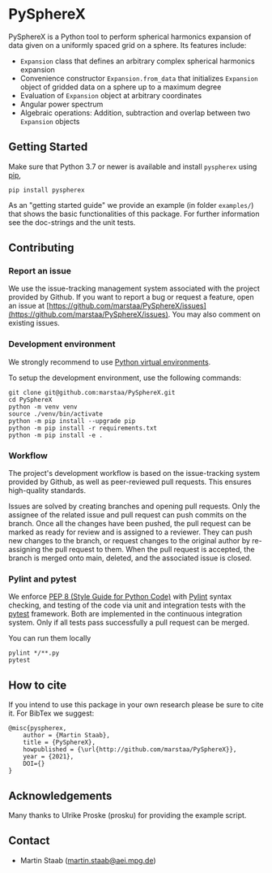 # PySphereX

PySphereX is a Python tool to perform spherical harmonics expansion of data given on a uniformly spaced grid on a sphere. Its features include:
 * `Expansion` class that defines an arbitrary complex spherical harmonics expansion
 * Convenience constructor `Expansion.from_data` that initializes `Expansion` object of gridded data on a sphere up to a maximum degree
 * Evaluation of `Expansion` object at arbitrary coordinates
 * Angular power spectrum
 * Algebraic operations: Addition, subtraction and overlap between two `Expansion` objects

## Getting Started

Make sure that Python 3.7 or newer is available and install `pyspherex` using [pip](https://pypi.org/project/pip/),
```
pip install pyspherex
```
As an "getting started guide" we provide an example (in folder `examples/`) that shows the basic functionalities of this package. For further information see the doc-strings and the unit tests.

## Contributing

### Report an issue

We use the issue-tracking management system associated with the project provided by Github. If you want to report a bug or request a feature, open an issue at [https://github.com/marstaa/PySphereX/issues](https://github.com/marstaa/PySphereX/issues). You may also comment on existing issues.

### Development environment

We strongly recommend to use [Python virtual environments](https://docs.python.org/3/tutorial/venv.html).

To setup the development environment, use the following commands:
```
git clone git@github.com:marstaa/PySphereX.git
cd PySphereX
python -m venv venv
source ./venv/bin/activate
python -m pip install --upgrade pip
python -m pip install -r requirements.txt
python -m pip install -e .
```

### Workflow

The project's development workflow is based on the issue-tracking system provided by Github, as well as peer-reviewed pull requests. This ensures high-quality standards.

Issues are solved by creating branches and opening pull requests. Only the assignee of the related issue and pull request can push commits on the branch. Once all the changes have been pushed, the pull request can be marked as ready for review and is assigned to a reviewer. They can push new changes to the branch, or request changes to the original author by re-assigning the pull request to them. When the pull request is accepted, the branch is merged onto main, deleted, and the associated issue is closed.

### Pylint and pytest

We enforce [PEP 8 (Style Guide for Python Code)](https://www.python.org/dev/peps/pep-0008/) with [Pylint](http://pylint.pycqa.org/) syntax checking, and testing of the code via unit and integration tests with the [pytest](https://docs.pytest.org/) framework. Both are implemented in the continuous integration system. Only if all tests pass successfully a pull request can be merged.

You can run them locally
```
pylint */**.py
pytest
```

## How to cite
If you intend to use this package in your own research please be sure to cite it. For BibTex we suggest:
```
@misc{pyspherex,
    author = {Martin Staab},
    title = {PySphereX},
    howpublished = {\url{http://github.com/marstaa/PySphereX}},
    year = {2021},
    DOI={}
}
```

## Acknowledgements
Many thanks to Ulrike Proske (prosku) for providing the example script.

## Contact

* Martin Staab (martin.staab@aei.mpg.de)
